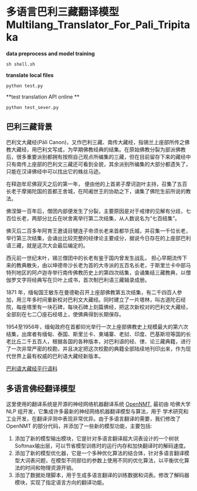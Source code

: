 # 多语言巴利三藏翻译模型 Multilang_Translator_For_Pali_Tripitaka

**data preprocess and model training**
```
sh shell.sh
```
**translate local files**
```
python test.py
```
**test translation API online **
```
python test_sever.py
```

## 巴利三藏背景
巴利文大藏经(Pāli Canon)，又作巴利三藏、南传大藏经，指锡兰上座部所传之佛教大藏经，用巴利文写成，为早期佛教经典的结集。在原始佛教分裂为部派佛教后，很多重要派别都拥有按照自己观点所编集的三藏，但在目前留存下来的藏经中只有南传上座部的巴利文三藏还可看到全貌，其余派别所编集的大部分都遗失了，只能在汉译佛经中可以找出它的蛛丝马迹。

在释迦牟尼佛寂灭之后的第一年， 便由他的上首弟子摩诃迦叶主持，召集了五百长老于摩揭陀国的首都王舍城，在阿阇世王的协助之下，诵集了佛陀生前所说的教法。

佛涅槃一百年后，僧团内部便发生了分裂，主要原因是对于戒律的见解有分歧，七百位长老，两部分比丘在吠舍离举行第二次结集，从人数说名为“七百结集”。

佛灭后二百多年阿育王邀请目犍连子帝须长老来首都华氏城，并召集一千位长老，举行第三次结集，会诵出比较完整的经律论主要成分，据说今日存在的上座部巴利语三藏，就是这次大会最后编定的。

西元前一世纪末叶，锡兰僧团中的长老有鉴于国内曾发生战乱， 担心早期流传下来的教典散失，由以坤德帝沙长老为首的大寺派的五百名长老，于斯里兰卡中部马特列地区的阿卢迦寺举行南传佛教历史上的第四次结集，会诵集结三藏教典，以僧伽罗文字将经典写在贝叶上成书，首次制巴利语三藏辑录成册。

1871 年，缅甸国王敏东在曼德勒召开上座部佛教第五次结集，有二千四百人参加，用三年多时间重新校对巴利文大藏经。同时建立了一片塔林，叫古道陀石经院，每座塔里有一块石碑，每块石碑上刻篇佛经，把这次新校对的巴利文大藏经，全部刻在七二〇座石经塔上，使佛典得到长期保存。

1954至1956年，缅甸政府在首都仰光举行一次上座部佛教史上规模最大的第六次结集，出席者有缅甸、泰国、斯里兰卡、柬埔寨、老挝、印度、巴基斯坦等国的长老比丘二千五百人，根据各国的各种版本，对巴利语的经、律、论三藏典籍，进行了一次非常严密的校勘，并且决定把这次校勘的典籍全部陆续地刊印出来，作为现代世界上最有权威的巴利语大藏经新版本。


[巴利语大藏经平行语料](https://github.com/x39826/Pali_Tripitaka)

## 多语言佛经翻译模型
这里使用的翻译系统是开源的神经网络机器翻译系统 [OpenNMT](http://opennmt.net/), 最初由 哈佛大学 NLP 组开发，它集成许多最新的神经网络机器翻译模型与算法，用于 学术研究和工业开发，在翻译评测中表现非常优异。由于多语言翻译的需要，我们修改了OpenNMT 的部分代码，并添加了一些新的模型功能，主要包括:

1. 添加了新的模型输出模块，它是针对多语言翻译超大词表设计的一个树状Softmax输出层，可以节省模型训练时的运行内存和加快翻译时的解码速度。
2. 添加了新的模型优化器，它是一个多种优化算法的结合体，针对多语言翻译模型大词表问题，在模型不同部位的参数上使用不同的优化算法，以平衡优化算法的时间和物理资源开销。
3. 添加了数据处理脚本，用于生成多语言翻译的训练数据和词表。修改了解码器模块，实现了指定语言方向的翻译功能。

## 
